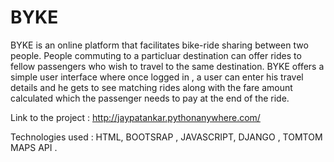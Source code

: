 # BYKE

BYKE is an online platform that facilitates bike-ride sharing between two people. People commuting to a particluar destination can offer rides to fellow passengers who wish to travel to the same destination.
BYKE offers a simple user interface where once logged in , a user can enter his travel details  and  he gets to see matching rides along with the fare amount calculated which the passenger needs to pay at the end of the ride. 

Link to the project : http://jaypatankar.pythonanywhere.com/

Technologies  used  : HTML, BOOTSRAP , JAVASCRIPT, DJANGO , TOMTOM MAPS API .  
